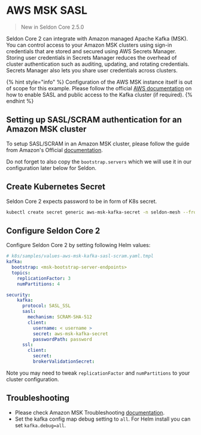 # AWS MSK SASL

> New in Seldon Core 2.5.0

Seldon Core 2 can integrate with Amazon managed Apache Kafka (MSK). You can control access to your Amazon MSK clusters using sign-in credentials that are stored and secured using AWS Secrets Manager. Storing user credentials in Secrets Manager reduces the overhead of cluster authentication such as auditing, updating, and rotating credentials. Secrets Manager also lets you share user credentials across clusters.

{% hint style="info" %}
Configuration of the AWS MSK instance itself is out of scope for this example.
Please follow the official [AWS documentation](https://docs.aws.amazon.com/msk/latest/developerguide/what-is-msk.html) on how to enable SASL and public access to the Kafka cluster (if required).
{% endhint %}

## Setting up SASL/SCRAM authentication for an Amazon MSK cluster

To setup SASL/SCRAM in an Amazon MSK cluster, please follow the guide from Amazon's Official [documentation](https://docs.aws.amazon.com/msk/latest/developerguide/msk-password.html#msk-password-tutorial).

Do not forget to also copy the `bootstrap.servers` which we will use it in our configuration later below for Seldon.

## Create Kubernetes Secret

Seldon Core 2 expects password to be in form of K8s secret.

```bash
kubectl create secret generic aws-msk-kafka-secret -n seldon-mesh --from-literal password="<MSK SASL Password>"
```

## Configure Seldon Core 2

Configure Seldon Core 2 by setting following Helm values:

```yaml
# k8s/samples/values-aws-msk-kafka-sasl-scram.yaml.tmpl
kafka:
  bootstrap: <msk-bootstrap-server-endpoints>
  topics:
    replicationFactor: 3
    numPartitions: 4

security:
    kafka:
      protocol: SASL_SSL
      sasl:
        mechanism: SCRAM-SHA-512
        client:
          username: < username >
          secret: aws-msk-kafka-secret
          passwordPath: password
      ssl:
        client:
          secret:
          brokerValidationSecret:
```

Note you may need to tweak `replicationFactor` and `numPartitions` to your cluster configuration.

## Troubleshooting

- Please check Amazon MSK Troubleshooting [documentation](https://docs.aws.amazon.com/msk/latest/developerguide/troubleshooting.html).
- Set the kafka config map debug setting to `all`. For Helm install you can set `kafka.debug=all`.
